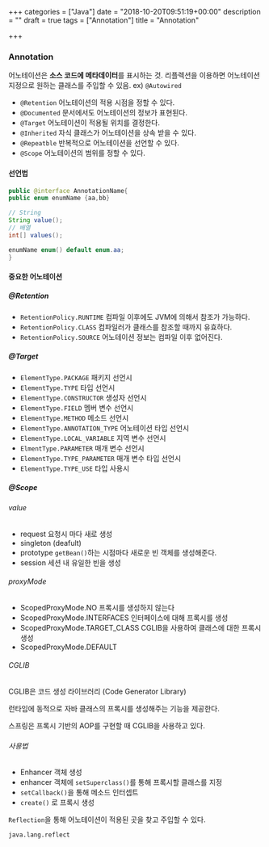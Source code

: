 +++
categories = ["Java"]
date = "2018-10-20T09:51:19+00:00"
description = ""
draft = true
tags = ["Annotation"]
title = "Annotation"

+++
### Annotation

어노테이션은 **소스 코드에 메타데이터**를 표시하는 것. 리플렉션을 이용하면 어노테이션 지정으로 원하는 클래스를 주입할 수 있음. ex) `@Autowired`

* `@Retention` 어노테이션의 적용 시점을 정할 수 있다.
* `@Documented` 문서에서도 어노테이션의 정보가 표현된다.
* `@Target` 어노테이션이 적용될 위치를 결정한다.
* `@Inherited` 자식 클래스가 어노테이션을 상속 받을 수 있다.
* `@Repeatble` 반복적으로 어노테이션을 선언할 수 있다.
* `@Scope` 어노테이션의 범위를 정할 수 있다.

#### 선언법

```java
public @interface AnnotationName{
public enum enumName {aa,bb}

// String
String value();
// 배열
int[] values();

enumName enum() default enum.aa;
}
```

#### 중요한 어노테이션

##### @Retention

* `RetentionPolicy.RUNTIME` 컴파일 이후에도 JVM에 의해서 참조가 가능하다.
* `RetentionPolicy.CLASS` 컴파일러가 클래스를 참조할 때까지 유효하다.
* `RetentionPolicy.SOURCE` 어노테이션 정보는 컴파일 이후 없어진다.

##### @Target

* `ElementType.PACKAGE` 패키지 선언시
* `ElementType.TYPE` 타입 선언시
* `ElementType.CONSTRUCTOR` 생성자 선언시
* `ElementType.FIELD` 멤버 변수 선언시
* `ElementType.METHOD` 메소드 선언시
* `ElementType.ANNOTATION_TYPE` 어노테이션 타입 선언시
* `ElementType.LOCAL_VARIABLE` 지역 변수 선언시
* `ElmentType.PARAMETER` 매개 변수 선언시
* `ElementType.TYPE_PARAMETER` 매개 변수 타입 선언시
* `ElementType.TYPE_USE` 타입 사용시

##### @Scope

###### value

* request 요청시 마다 새로 생성
* singleton (deafult)
* prototype `getBean()`하는 시점마다 새로운 빈 객체를 생성해준다.
* session 세션 내 유일한 빈을 생성

###### proxyMode

* ScopedProxyMode.NO 프록시를 생성하지 않는다
* ScopedProxyMode.INTERFACES 인터페이스에 대해 프록시를 생성
* ScopedProxyMode.TARGET_CLASS CGLIB을 사용하여 클래스에 대한 프록시 생성
* ScopedProxyMode.DEFAULT

###### CGLIB

CGLIB은 코드 생성 라이브러리 (Code Generator Library)

런타임에 동적으로 자바 클래스의 프록시를 생성해주는 기능을 제공한다.

스프링은 프록시 기반의 AOP를 구현할 때 CGLIB을 사용하고 있다.

###### 사용법

* Enhancer 객체 생성
* enhancer 객체에 `setSuperclass()`를 통해 프록시할 클래스를 지정
* `setCallback()`을 통해 메소드 인터셉트 
* `create()` 로 프록시 생성

`Reflection`을 통해 어노테이션이 적용된 곳을 찾고 주입할 수 있다. 

`java.lang.reflect`